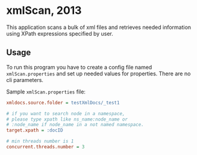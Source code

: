 xmlScan, 2013
=============

This application scans a bulk of xml files and retrieves needed information
using XPath expressions specified by user.

## Usage

To run this program you have to create a config file named
`xmlScan.properties` and set up needed values for properties.
There are no cli parameters.

Sample `xmlScan.properties` file:

```ini
xmldocs.source.folder = testXmlDocs/_test1

# if you want to search node in a namespace,
# please type xpath like ns_name:node_name or
# :node_name if node_name in a not named namespace.
target.xpath = :docID

# min threads number is 1
concurrent.threads.number = 3
```
